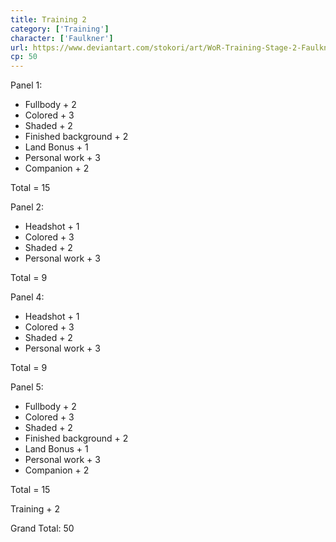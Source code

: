 ```yaml
---
title: Training 2
category: ['Training']
character: ['Faulkner']
url: https://www.deviantart.com/stokori/art/WoR-Training-Stage-2-Faulkner-1102421929
cp: 50
---
```


Panel 1:
- Fullbody + 2
- Colored + 3
- Shaded + 2
- Finished background + 2
- Land Bonus + 1
- Personal work + 3
- Companion + 2

Total = 15

Panel 2:
- Headshot + 1
- Colored + 3
- Shaded + 2
- Personal work + 3

Total = 9

Panel 4:
- Headshot + 1
- Colored + 3
- Shaded + 2
- Personal work + 3

Total = 9

Panel 5:
- Fullbody + 2
- Colored + 3
- Shaded + 2
- Finished background + 2
- Land Bonus + 1
- Personal work + 3
- Companion + 2

Total = 15

Training + 2

Grand Total: 50